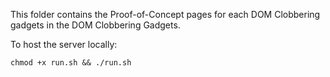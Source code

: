 This folder contains the Proof-of-Concept pages for each DOM Clobbering gadgets in the DOM Clobbering Gadgets.

To host the server locally:
```
chmod +x run.sh && ./run.sh
```